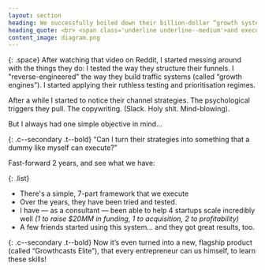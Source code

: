 ```yaml
---
layout: section
heading: We successfully boiled down their billion-dollar “growth systems" into a simple 7-part framework that any entrepreneur can quickly implement...
heading_quote: <br> <span class='underline underline--medium'>and execute while working from a laptop in Bali</span><br><br>
content_image: diagram.png
---
```


{: .space}
After watching that video on Reddit, I started messing around with the things they do: I tested the way they structure their funnels. I "reverse-engineered" the way they build traffic systems (called “growth engines”). I started applying their ruthless testing and prioritisation regimes.

After a while I started to notice their channel strategies. The psychological triggers they pull. The copywriting. (Slack. Holy shit.  Mind-blowing).

But I always had one simple objective in mind...

{: .c--secondary .t--bold}
“Can I turn their strategies into something that a dummy like myself can execute?”

Fast-forward 2 years, and see what we have:

{: .list}
- There's a simple, 7-part framework that we execute
- Over the years, they have been tried and tested.
- I have — as a consultant — been able to help 4 startups scale incredibly well <em>(1 to raise $20MM in funding, 1 to acquisition, 2 to profitability)</em>
- A few friends started using this system… and they got great results, too.

{: .c--secondary .t--bold}
Now it’s even turned into a new, flagship product (called “Growthcasts Elite”), that every entrepreneur can us himself, to learn these skills!
